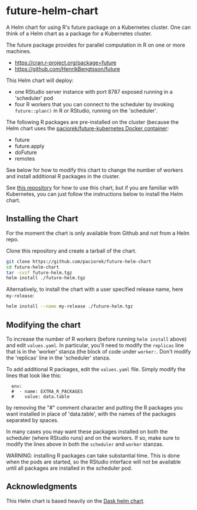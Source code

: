 # future-helm-chart

A Helm chart for using R's future package on a Kubernetes cluster. One can think of a Helm chart as a package for a Kubernetes cluster.

The future package provides for parallel computation in R on one or more machines.

- <https://cran.r-project.org/package=future>
- <https://github.com/HenrikBengtsson/future>

This Helm chart will deploy:

 - one RStudio server instance with port 8787 exposed running in a 'scheduler' pod
 - four R workers that you can connect to the scheduler by invoking `future::plan()` in R or RStudio, running on the 'scheduler'.

The following R packages are pre-installed on the cluster (because the Helm chart uses the [paciorek/future-kubernetes Docker container](https://github.com/paciorek/future-kubernetes-docker):

 - future
 - future.apply
 - doFuture
 - remotes

See below for how to modify this chart to change the number of workers and install additional R packages in the cluster.

See [this repository](https://github.com/paciorek/future-kubernetes) for how to use this chart, but if you are familiar with Kubernetes, you can just follow the instructions below to install the Helm chart.

## Installing the Chart

For the moment the chart is only available from Github and not from a Helm repo.


Clone this repository and create a tarball of the chart.

```bash
git clone https://github.com/paciorek/future-helm-chart
cd future-helm-chart
tar -cvzf future-helm.tgz
helm install ./future-helm.tgz 
```

Alternatively, to install the chart with a user specified release name, here `my-release`:

```bash
helm install --name my-release ./future-helm.tgz 
```

## Modifying the chart

To increase the number of R workers (before running `helm install` above) and  edit `values.yaml`. In particular, you'll need to modify the `replicas` line that is in the 'worker' stanza (the block of code under `worker:`. Don't modify the 'replicas' line in the 'scheduler' stanza.

To add additional R packages, edit the `values.yaml` file. Simply modify the lines that look like this:

```
  env:
  #  - name: EXTRA_R_PACKAGES
  #    value: data.table
```

by removing the "#" comment character and putting the R packages you want installed in place of 'data.table', with the names of the packages separated by spaces.

In many cases you may want these packages installed on both the scheduler (where RStudio runs) and on the workers. If so, make sure to modify the lines above in both the `scheduler` and `worker` stanzas.

WARNING: installing R packages can take substantial time. This is done when the pods are started, so the RStudio interface will not be available until all packages are installed in the scheduler pod.

## Acknowledgments

This Helm chart is based heavily on the [Dask helm chart](https://github.com/dask/helm-chart).
